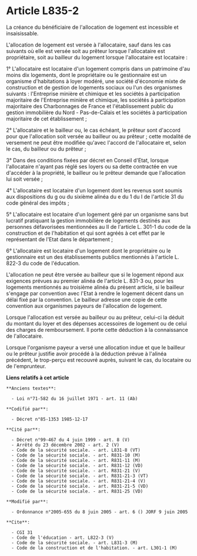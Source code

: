 # Article L835-2

La créance du bénéficiaire de l'allocation de logement est incessible et insaisissable.

L'allocation de logement est versée à l'allocataire, sauf dans les cas suivants où elle est versée soit au prêteur lorsque
l'allocataire est propriétaire, soit au bailleur du logement lorsque l'allocataire est locataire :

1° L'allocataire est locataire d'un logement compris dans un patrimoine d'au moins dix logements, dont le propriétaire ou le
gestionnaire est un organisme d'habitations à loyer modéré, une société d'économie mixte de construction et de gestion de
logements sociaux ou l'un des organismes suivants : l'Entreprise minière et chimique et les sociétés à participation
majoritaire de l'Entreprise minière et chimique, les sociétés à participation majoritaire des Charbonnages de France et
l'établissement public du gestion immobilière du Nord - Pas-de-Calais et les sociétés à participation majoritaire de cet
établissement ;

2° L'allocataire et le bailleur ou, le cas échéant, le prêteur sont d'accord pour que l'allocation soit versée au bailleur ou
au prêteur ; cette modalité de versement ne peut être modifiée qu'avec l'accord de l'allocataire et, selon le cas, du
bailleur ou du prêteur ;

3° Dans des conditions fixées par décret en Conseil d'Etat, lorsque l'allocataire n'ayant pas réglé ses loyers ou sa dette
contractée en vue d'accéder à la propriété, le bailleur ou le prêteur demande que l'allocation lui soit versée ;

4° L'allocataire est locataire d'un logement dont les revenus sont soumis aux dispositions du g ou du sixième alinéa du e du
1 du I de l'article 31 du code général des impôts ;

5° L'allocataire est locataire d'un logement géré par un organisme sans but lucratif pratiquant la gestion immobilière de
logements destinés aux personnes défavorisées mentionnées au II de l'article L. 301-1 du code de la construction et de
l'habitation et qui sont agréés à cet effet par le représentant de l'Etat dans le département ;

6° L'allocataire est locataire d'un logement dont le propriétaire ou le gestionnaire est un des établissements publics
mentionnés à l'article L. 822-3 du code de l'éducation.

L'allocation ne peut être versée au bailleur que si le logement répond aux exigences prévues au premier alinéa de l'article
L. 831-3 ou, pour les logements mentionnés au troisième alinéa du présent article, si le bailleur s'engage par convention
avec l'Etat à rendre le logement décent dans un délai fixé par la convention. Le bailleur adresse une copie de cette
convention aux organismes payeurs de l'allocation de logement.

Lorsque l'allocation est versée au bailleur ou au prêteur, celui-ci la déduit du montant du loyer et des dépenses accessoires
de logement ou de celui des charges de remboursement. Il porte cette déduction à la connaissance de l'allocataire.

Lorsque l'organisme payeur a versé une allocation indue et que le bailleur ou le prêteur justifie avoir procédé à la
déduction prévue à l'alinéa précédent, le trop-perçu est recouvré auprès, suivant le cas, du locataire ou de l'emprunteur.

**Liens relatifs à cet article**

	**Anciens textes**:

	  - Loi n°71-582 du 16 juillet 1971 - art. 11 (Ab)

	**Codifié par**:

	  - Décret n°85-1353 1985-12-17

	**Cité par**:

	  - Décret n°99-467 du 4 juin 1999 - art. 8 (V)
	  - Arrêté du 23 décembre 2002 - art. 2 (V)
	  - Code de la sécurité sociale. - art. L831-8 (VT)
	  - Code de la sécurité sociale. - art. R831-10 (M)
	  - Code de la sécurité sociale. - art. R831-11 (M)
	  - Code de la sécurité sociale. - art. R831-12 (VD)
	  - Code de la sécurité sociale. - art. R831-21 (V)
	  - Code de la sécurité sociale. - art. R831-21-3 (VT)
	  - Code de la sécurité sociale. - art. R831-21-4 (V)
	  - Code de la sécurité sociale. - art. R831-21-5 (VD)
	  - Code de la sécurité sociale. - art. R831-25 (VD)

	**Modifié par**:

	  - Ordonnance n°2005-655 du 8 juin 2005 - art. 6 () JORF 9 juin 2005

	**Cite**:

	  - CGI 31
	  - Code de l'éducation - art. L822-3 (V)
	  - Code de la sécurité sociale. - art. L831-3 (M)
	  - Code de la construction et de l'habitation. - art. L301-1 (M)
